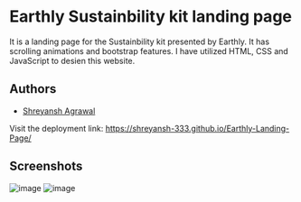 
# Earthly Sustainbility kit landing page
It is a landing page for the Sustainbility kit presented by Earthly. It has scrolling animations and bootstrap features. I have utilized HTML, CSS and JavaScript to desien this website.
## Authors

- [Shreyansh Agrawal](https://github.com/Shreyansh-333)


Visit the deployment link:
https://shreyansh-333.github.io/Earthly-Landing-Page/
## Screenshots

![image](https://user-images.githubusercontent.com/87994647/217907930-e271cb86-9bbd-416b-9119-fbec30273ac2.png)
![image](https://user-images.githubusercontent.com/87994647/217907752-20686d9b-a88f-4cf0-93a3-2ffd0da1a4de.png)
